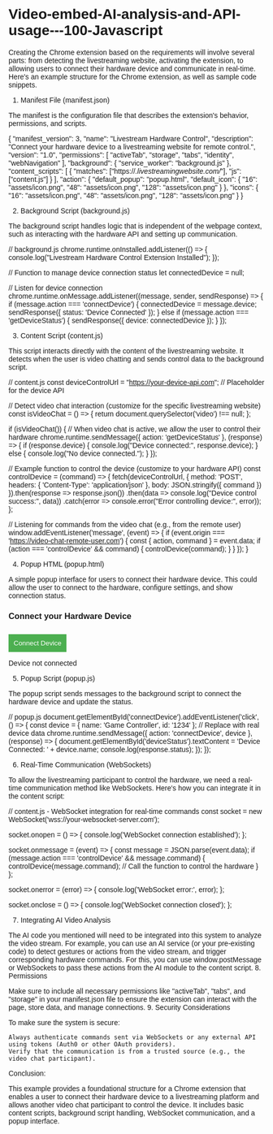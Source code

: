 # Video-embed-AI-analysis-and-API-usage---100-Javascript
Creating the Chrome extension based on the requirements will involve several parts: from detecting the livestreaming website, activating the extension, to allowing users to connect their hardware device and communicate in real-time. Here's an example structure for the Chrome extension, as well as sample code snippets.
1. Manifest File (manifest.json)

The manifest is the configuration file that describes the extension's behavior, permissions, and scripts.

{
  "manifest_version": 3,
  "name": "Livestream Hardware Control",
  "description": "Connect your hardware device to a livestreaming website for remote control.",
  "version": "1.0",
  "permissions": [
    "activeTab",
    "storage",
    "tabs",
    "identity",
    "webNavigation"
  ],
  "background": {
    "service_worker": "background.js"
  },
  "content_scripts": [
    {
      "matches": ["https://*.livestreamingwebsite.com/*"], 
      "js": ["content.js"]
    }
  ],
  "action": {
    "default_popup": "popup.html",
    "default_icon": {
      "16": "assets/icon.png",
      "48": "assets/icon.png",
      "128": "assets/icon.png"
    }
  },
  "icons": {
    "16": "assets/icon.png",
    "48": "assets/icon.png",
    "128": "assets/icon.png"
  }
}

2. Background Script (background.js)

The background script handles logic that is independent of the webpage context, such as interacting with the hardware API and setting up communication.

// background.js
chrome.runtime.onInstalled.addListener(() => {
  console.log("Livestream Hardware Control Extension Installed");
});

// Function to manage device connection status
let connectedDevice = null;

// Listen for device connection
chrome.runtime.onMessage.addListener((message, sender, sendResponse) => {
  if (message.action === 'connectDevice') {
    connectedDevice = message.device;
    sendResponse({ status: 'Device Connected' });
  } else if (message.action === 'getDeviceStatus') {
    sendResponse({ device: connectedDevice });
  }
});

3. Content Script (content.js)

This script interacts directly with the content of the livestreaming website. It detects when the user is video chatting and sends control data to the background script.

// content.js
const deviceControlUrl = "https://your-device-api.com"; // Placeholder for the device API

// Detect video chat interaction (customize for the specific livestreaming website)
const isVideoChat = () => {
  return document.querySelector('video') !== null;
};

if (isVideoChat()) {
  // When video chat is active, we allow the user to control their hardware
  chrome.runtime.sendMessage({ action: 'getDeviceStatus' }, (response) => {
    if (response.device) {
      console.log("Device connected:", response.device);
    } else {
      console.log("No device connected.");
    }
  });

  // Example function to control the device (customize to your hardware API)
  const controlDevice = (command) => {
    fetch(deviceControlUrl, {
      method: 'POST',
      headers: {
        'Content-Type': 'application/json'
      },
      body: JSON.stringify({ command })
    }).then(response => response.json())
      .then(data => console.log("Device control success:", data))
      .catch(error => console.error("Error controlling device:", error));
  };

  // Listening for commands from the video chat (e.g., from the remote user)
  window.addEventListener('message', (event) => {
    if (event.origin === 'https://video-chat-remote-user.com') {
      const { action, command } = event.data;
      if (action === 'controlDevice' && command) {
        controlDevice(command);
      }
    }
  });
}

4. Popup HTML (popup.html)

A simple popup interface for users to connect their hardware device. This could allow the user to connect to the hardware, configure settings, and show connection status.

<!DOCTYPE html>
<html lang="en">
<head>
  <meta charset="UTF-8">
  <meta name="viewport" content="width=device-width, initial-scale=1.0">
  <title>Connect Hardware Device</title>
  <style>
    body { font-family: Arial, sans-serif; padding: 10px; }
    .button { padding: 10px; margin-top: 10px; background-color: #4CAF50; color: white; border: none; cursor: pointer; }
    .button:hover { background-color: #45a049; }
  </style>
</head>
<body>
  <h3>Connect your Hardware Device</h3>
  <button class="button" id="connectDevice">Connect Device</button>
  <p id="deviceStatus">Device not connected</p>

  <script src="popup.js"></script>
</body>
</html>

5. Popup Script (popup.js)

The popup script sends messages to the background script to connect the hardware device and update the status.

// popup.js
document.getElementById('connectDevice').addEventListener('click', () => {
  const device = { name: 'Game Controller', id: '1234' }; // Replace with real device data
  chrome.runtime.sendMessage({ action: 'connectDevice', device }, (response) => {
    document.getElementById('deviceStatus').textContent = 'Device Connected: ' + device.name;
    console.log(response.status);
  });
});

6. Real-Time Communication (WebSockets)

To allow the livestreaming participant to control the hardware, we need a real-time communication method like WebSockets. Here's how you can integrate it in the content script:

// content.js - WebSocket integration for real-time commands
const socket = new WebSocket('wss://your-websocket-server.com');

socket.onopen = () => {
  console.log('WebSocket connection established');
};

socket.onmessage = (event) => {
  const message = JSON.parse(event.data);
  if (message.action === 'controlDevice' && message.command) {
    controlDevice(message.command);  // Call the function to control the hardware
  }
};

socket.onerror = (error) => {
  console.log('WebSocket error:', error);
};

socket.onclose = () => {
  console.log('WebSocket connection closed');
};

7. Integrating AI Video Analysis

The AI code you mentioned will need to be integrated into this system to analyze the video stream. For example, you can use an AI service (or your pre-existing code) to detect gestures or actions from the video stream, and trigger corresponding hardware commands. For this, you can use window.postMessage or WebSockets to pass these actions from the AI module to the content script.
8. Permissions

Make sure to include all necessary permissions like "activeTab", "tabs", and "storage" in your manifest.json file to ensure the extension can interact with the page, store data, and manage connections.
9. Security Considerations

To make sure the system is secure:

    Always authenticate commands sent via WebSockets or any external API using tokens (Auth0 or other OAuth providers).
    Verify that the communication is from a trusted source (e.g., the video chat participant).

Conclusion:

This example provides a foundational structure for a Chrome extension that enables a user to connect their hardware device to a livestreaming platform and allows another video chat participant to control the device. It includes basic content scripts, background script handling, WebSocket communication, and a popup interface.

